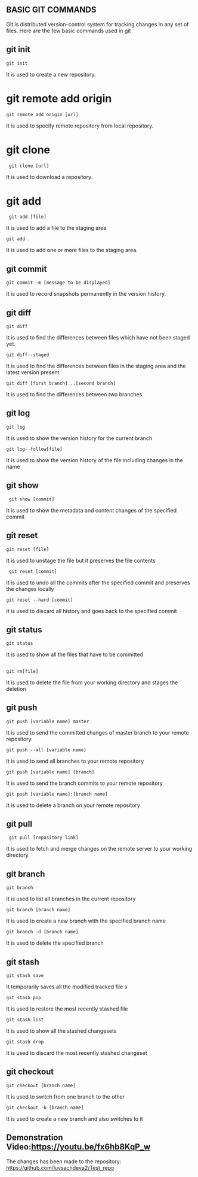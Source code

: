 ## BASIC GIT COMMANDS

Git is distributed version-control system for tracking changes in any set of files. Here are the few basic commands used in git

## git init

    git init

It is used to create a new repository.  

# git remote add origin
    git remote add origin [url]

 It is used to specify remote repository from local repository.

 # git clone
     git clone [url]

It is used to download a repository.

# git add
     git add [file]
It is used to add a file to the staging area
    
    git add .
 It is used to add one or more files to the staging area.

 ## git commit
    git commit -m [message to be displayed]
It is used to record snapshots permanently in the version history.

## git diff
    git diff
It is used to find the differences between files which have not been staged yet.
   
    git diff--staged
It is used to find the differences between files in the staging area and the latest version present
   
    git diff [first branch]...[second branch]

It is used to find the differences between two branches

## git log
    
    git log
It is used to show the version history for the current branch
   
    git log--follow[file]

It is used to show the version history of the file including changes in the name

## git show
     git show [commit]

It is used to show the metadata and content changes of the specified commit

## git reset
    
    git reset [file]
It is used to unstage the file but it preserves the file contents
    
     git reset [commit]

It is used to undo all the commits after the specified commit and preserves the changes locally
    
    git reset --hard [commit]

It is used to discard all history and goes back to the specified commit

## git status
    git status
It is used to show all the files that have to be committed
## 
    git rm[file]
It is used to delete the file from your working directory and stages the deletion

## git push
    
    git push [variable name] master
It is used to send the committed changes of master branch to your remote repository
    
    git push --all [variable name]
It is used to send all branches to your remote repository
    
    git push [variable name] [branch]
It is used to send the branch commits to your remote repository
    
    git push [variable name]:[branch name]
It is used to delete a branch on your remote repository

## git pull
     git pull [repository link]
It is used to fetch and merge changes on the remote server to your working directory

## git branch
    
    git branch
It is used to list all branches in the current repository
    
    git branch [branch name]
It is used to create a new branch with the specified branch name
    
    git branch -d [branch name]

It is used to delete the specified branch
## git stash
    
    git stash save
It temporarily saves all the modified tracked file s
    
    git stash pop
It is used to restore the most recently stashed file
    
    git stash list
It is used to show all the stashed changesets

    git stash drop
It is used to discard the most recently stashed changeset
## git checkout
    
    git checkout [branch name]
It is used to switch from one branch to the other
    
    git checkout -b [branch name]
It is used to create a new branch and also switches to it

## Demonstration Video:https://youtu.be/fx6hb8KqP_w
The changes has been made to the repository: https://github.com/luvsachdeva2/Test_repo 
